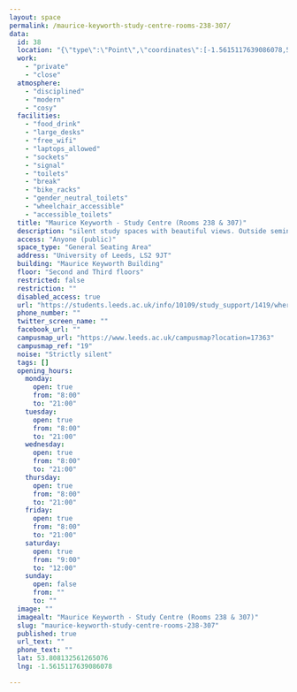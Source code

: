 ```yaml
---
layout: space
permalink: /maurice-keyworth-study-centre-rooms-238-307/
data:
  id: 38
  location: "{\"type\":\"Point\",\"coordinates\":[-1.5615117639086078,53.808132561265076]}"
  work:
    - "private"
    - "close"
  atmosphere:
    - "disciplined"
    - "modern"
    - "cosy"
  facilities:
    - "food_drink"
    - "large_desks"
    - "free_wifi"
    - "laptops_allowed"
    - "sockets"
    - "signal"
    - "toilets"
    - "break"
    - "bike_racks"
    - "gender_neutral_toilets"
    - "wheelchair_accessible"
    - "accessible_toilets"
  title: "Maurice Keyworth - Study Centre (Rooms 238 & 307)"
  description: "silent study spaces with beautiful views. Outside seminar halls and occationally busy."
  access: "Anyone (public)"
  space_type: "General Seating Area"
  address: "University of Leeds, LS2 9JT"
  building: "Maurice Keyworth Building"
  floor: "Second and Third floors"
  restricted: false
  restriction: ""
  disabled_access: true
  url: "https://students.leeds.ac.uk/info/10109/study_support/1419/where_to_study_on_campus"
  phone_number: ""
  twitter_screen_name: ""
  facebook_url: ""
  campusmap_url: "https://www.leeds.ac.uk/campusmap?location=17363"
  campusmap_ref: "19"
  noise: "Strictly silent"
  tags: []
  opening_hours:
    monday:
      open: true
      from: "8:00"
      to: "21:00"
    tuesday:
      open: true
      from: "8:00"
      to: "21:00"
    wednesday:
      open: true
      from: "8:00"
      to: "21:00"
    thursday:
      open: true
      from: "8:00"
      to: "21:00"
    friday:
      open: true
      from: "8:00"
      to: "21:00"
    saturday:
      open: true
      from: "9:00"
      to: "12:00"
    sunday:
      open: false
      from: ""
      to: ""
  image: ""
  imagealt: "Maurice Keyworth - Study Centre (Rooms 238 & 307)"
  slug: "maurice-keyworth-study-centre-rooms-238-307"
  published: true
  url_text: ""
  phone_text: ""
  lat: 53.808132561265076
  lng: -1.5615117639086078

---
```

